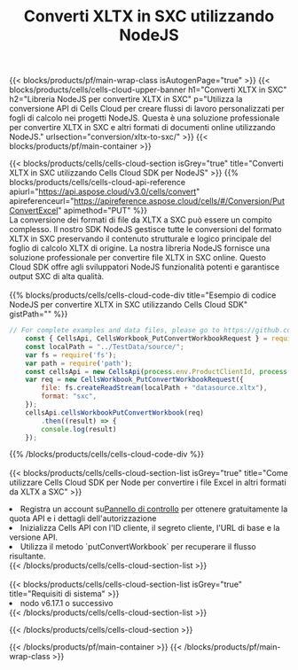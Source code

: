 ﻿---
title:  Converti XLTX in SXC utilizzando NodeJS
description:  Utilizzando Aspose.Cells Cloud SDK per NodeJS per convertire un file in formato XLTX in un file in formato SXC.
---
{{< blocks/products/pf/main-wrap-class isAutogenPage="true" >}}
{{< blocks/products/cells/cells-cloud-upper-banner h1="Converti XLTX in SXC" h2="Libreria NodeJS per convertire XLTX in SXC" p="Utilizza la conversione API di Cells Cloud per creare flussi di lavoro personalizzati per fogli di calcolo nei progetti NodeJS. Questa è una soluzione professionale per convertire XLTX in SXC e altri formati di documenti online utilizzando NodeJS." urlsection="conversion/xltx-to-sxc/" >}}
{{< blocks/products/pf/main-container >}}

{{< blocks/products/cells/cells-cloud-section isGrey="true" title="Converti XLTX in SXC utilizzando Cells Cloud SDK per NodeJS" >}}
{{% blocks/products/cells/cells-cloud-api-reference apiurl="https://api.aspose.cloud/v3.0/cells/convert" apireferenceurl="https://apireference.aspose.cloud/cells/#/Conversion/PutConvertExcel" apimethod="PUT" %}}
<br/>
La conversione dei formati di file da XLTX a SXC può essere un compito complesso. Il nostro SDK NodeJS gestisce tutte le conversioni del formato XLTX in SXC preservando il contenuto strutturale e logico principale del foglio di calcolo XLTX di origine. La nostra libreria NodeJS fornisce una soluzione professionale per convertire file XLTX in SXC online. Questo Cloud SDK offre agli sviluppatori NodeJS funzionalità potenti e garantisce output SXC di alta qualità.
<br/>
<br/>
{{% blocks/products/cells/cells-cloud-code-div title="Esempio di codice NodeJS per convertire XLTX in SXC utilizzando Cells Cloud SDK" gistPath="" %}}
 
```js
// For complete examples and data files, please go to https://github.com/aspose-cells-cloud/aspose-cells-cloud-node/
    const { CellsApi, CellsWorkbook_PutConvertWorkbookRequest } = require("asposecellscloud");
    const localPath = "../TestData/source/";
    var fs = require('fs');
    var path = require('path');
    const cellsApi = new CellsApi(process.env.ProductClientId, process.env.ProductClientSecret);
    var req = new CellsWorkbook_PutConvertWorkbookRequest({
        file: fs.createReadStream(localPath + "datasource.xltx"),
        format: "sxc",
    });
    cellsApi.cellsWorkbookPutConvertWorkbook(req)
        .then((result) => {
        console.log(result)
    });
```
 
{{% /blocks/products/cells/cells-cloud-code-div %}}
<br/>
<br/>
{{< blocks/products/cells/cells-cloud-section-list isGrey="true" title="Come utilizzare Cells Cloud SDK per Node per convertire i file Excel in altri formati da XLTX a SXC" >}}
<li> Registra un account su<a href="https://dashboard.aspose.cloud/">Pannello di controllo</a> per ottenere gratuitamente la quota API e i dettagli dell'autorizzazione</li>
<li>Inizializza Cells API con l'ID cliente, il segreto cliente, l'URL di base e la versione API.</li>
<li>Utilizza il metodo `putConvertWorkbook` per recuperare il flusso risultante.</li>
{{< /blocks/products/cells/cells-cloud-section-list >}}
<br/>
<br/>
{{< blocks/products/cells/cells-cloud-section-list isGrey="true" title="Requisiti di sistema" >}}
<li>nodo v6.17.1 o successivo</li>
{{< /blocks/products/cells/cells-cloud-section-list >}}

{{< /blocks/products/cells/cells-cloud-section >}}

{{< /blocks/products/pf/main-container >}}
{{< /blocks/products/pf/main-wrap-class >}}
